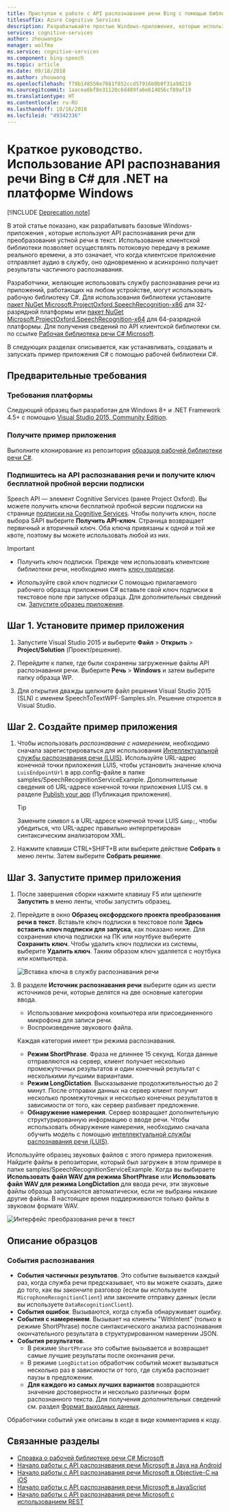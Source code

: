 ```yaml
---
title: Приступая к работе с API распознавания речи Bing с помощью библиотеки С# для классических приложений | Документация Майкрософт
titlesuffix: Azure Cognitive Services
description: Разрабатывайте простые Windows-приложения, которые используют API распознавания речи Bing для преобразования устной речи в текст.
services: cognitive-services
author: zhouwangzw
manager: wolfma
ms.service: cognitive-services
ms.component: bing-speech
ms.topic: article
ms.date: 09/18/2018
ms.author: zhouwang
ms.openlocfilehash: f79b148558e7881f852ccd57916b0b0f31a98219
ms.sourcegitcommit: 1aacea6bf8e31128c6d489fa6e614856cf89af19
ms.translationtype: HT
ms.contentlocale: ru-RU
ms.lasthandoff: 10/16/2018
ms.locfileid: "49342336"
---
```

# <a name="quickstart-use-the-bing-speech-recognition-api-in-c35-for-net-on-windows"></a>Краткое руководство. Использование API распознавания речи Bing в C&#35; для .NET на платформе Windows

[!INCLUDE [Deprecation note](../../../../includes/cognitive-services-bing-speech-api-deprecation-note.md)]

В этой статье показано, как разрабатывать базовые Windows-приложения , которые используют API распознавания речи для преобразования устной речи в текст. Использование клиентской библиотеки позволяет осуществлять потоковую передачу в режиме реального времени, а это означает, что когда клиентское приложение отправляет аудио в службу, оно одновременно и асинхронно получает результаты частичного распознавания.

Разработчики, желающие использовать службу распознавания речи из приложений, работающих на любом устройстве, могут использовать рабочую библиотеку C#. Для использования библиотеки установите [пакет NuGet Microsoft.ProjectOxford.SpeechRecognition-x86](https://www.nuget.org/packages/Microsoft.ProjectOxford.SpeechRecognition-x86/) для 32-разрядной платформы или [пакет NuGet Microsoft.ProjectOxford.SpeechRecognition-x64](https://www.nuget.org/packages/Microsoft.ProjectOxford.SpeechRecognition-x64/) для 64-разрядной платформы. Для получения сведений по API клиентской библиотеки см. по ссылке [Рабочая библиотека речи C# Microsoft](https://cdn.rawgit.com/Microsoft/Cognitive-Speech-STT-Windows/master/docs/SpeechSDK/index.html).

В следующих разделах описывается, как устанавливать, создавать и запускать пример приложения C# с помощью рабочей библиотеки C#.

## <a name="prerequisites"></a>Предварительные требования

### <a name="platform-requirements"></a>Требования платформы

Следующий образец был разработан для Windows 8+ и .NET Framework 4.5+ с помощью [Visual Studio 2015, Community Edition](https://www.visualstudio.com/products/visual-studio-community-vs).

### <a name="get-the-sample-application"></a>Получите пример приложения

Выполните клонирование из репозитория [образцов рабочей библиотеки речи C#](https://github.com/microsoft/cognitive-speech-stt-windows).

### <a name="subscribe-to-the-speech-recognition-api-and-get-a-free-trial-subscription-key"></a>Подпишитесь на API распознавания речи и получите ключ бесплатной пробной версии подписки

Speech API — элемент Cognitive Services (ранее Project Oxford). Вы можете получить ключи бесплатной пробной версии подписки на странице [подписки на Cognitive Services](https://azure.microsoft.com/try/cognitive-services/). Чтобы получить ключ, после выбора SAPI выберите **Получить API-ключ**. Страница возвращает первичный и вторичный ключ. Оба ключа привязаны к одной и той же квоте, поэтому вы можете использовать любой из них.

> [!IMPORTANT]
> * Получить ключ подписки. Прежде чем использовать клиентские библиотеки речи, необходимо иметь [ключ подписки](https://azure.microsoft.com/try/cognitive-services/).
>
> * Используйте свой ключ подписки С помощью прилагаемого рабочего образца приложения C# вставьте свой ключ подписки в текстовое поле при запуске образца. Для дополнительных сведений см. [Запустите образец приложения](#step-3-run-the-sample-application).

## <a name="step-1-install-the-sample-application"></a>Шаг 1. Установите пример приложения

1. Запустите Visual Studio 2015 и выберите **Файл** > **Открыть** > **Project/Solution** (Проект/решение).

2. Перейдите к папке, где были сохранены загруженные файлы API распознавания речи. Выберите **Речь** > **Windows** и затем выберите папку образца WP.

3. Для открытия дважды щелкните файл решения Visual Studio 2015 (SLN) с именем SpeechToTextWPF-Samples.sln. Решение откроется в Visual Studio.

## <a name="step-2-build-the-sample-application"></a>Шаг 2. Создайте пример приложения

1. Чтобы использовать *распознавание с намерением*, необходимо сначала зарегистрироваться для использования [Интеллектуальной службы распознавания речи (LUIS)](https://azure.microsoft.com/services/cognitive-services/language-understanding-intelligent-service/). Используйте URL-адрес конечной точки приложения LUIS, чтобы установить значение ключа `LuisEndpointUrl` в app.config-файле в папке samples/SpeechRecognitionServiceExample. Дополнительные сведения об URL-адресе конечной точки приложения LUIS см. в разделе [Publish your app](../../luis/luis-get-started-create-app.md#publish-your-app) (Публикация приложения).

   > [!TIP]
   > Замените символ `&` в URL-адресе конечной точки LUIS `&amp;`, чтобы убедиться, что URL-адрес правильно интерпретирован синтаксическим анализатором XML.

2. Нажмите клавиши CTRL+SHIFT+B или выберите действие **Cобрать** в меню ленты. Затем выберите **Собрать решение**.

## <a name="step-3-run-the-sample-application"></a>Шаг 3. Запустите пример приложения

1. После завершения сборки нажмите клавишу F5 или щелкните **Запустить** в меню ленты, чтобы запустить образец.

2. Перейдите в окно **Образец оксфордского проекта преобразования речи в текст**. Вставьте ключ подписки в текстовое поле **Здесь вставить ключ подписки для запуска**, как показано ниже. Для сохранения ключа подписки на ПК или ноутбуке выберите **Сохранить ключ**. Чтобы удалить ключ подписки из системы, выберите **Удалить ключ**. Таким образом ключ удаляется с ноутбука или компьютера.

   ![Вставка ключа в службу распознавания речи](../Images/SpeechRecog_paste_key.PNG)

3. В разделе **Источник распознавания речи** выберите один из шести источников речи, которые делятся на две основные категории ввода.

   * Использование микрофона компьютера или присоединенного микрофона для записи речи.
   * Воспроизведение звукового файла.

   Каждая категория имеет три режима распознавания.

    * **Режим ShortPhrase**. Фраза не длиннее 15 секунд. Когда данные отправляются на сервер, клиент получает несколько промежуточных результатов и один конечный результат с несколькими лучшими вариантами.
    * **Режим LongDictation**. Высказывание продолжительностью до 2 минут. После отправки данных на сервер клиент получит несколько промежуточных и несколько конечных результатов в зависимости от того, как сервер разбивает предложение.
    * **Обнаружение намерения**. Сервер возвращает дополнительную структурированную информацию о вводе речи. Чтобы использовать обнаружение намерения, необходимо сначала обучить модель с помощью [интеллектуальной службы распознавания речи (LUIS)](https://azure.microsoft.com/services/cognitive-services/language-understanding-intelligent-service/).

Используйте образец звуковых файлов с этого примера приложения. Найдите файлы в репозитории, который был загружен в этом примере в папке samples/SpeechRecognitionServiceExample. Когда вы выбираете **Использовать файл WAV для режима ShortPhrase** или **Использовать файл WAV для режима LongDictation** для ввода речи, эти звуковые файлы образца запускаются автоматически, если не выбраны никакие другие файлы. В настоящее время поддерживаются только файлы в звуковом формате WAV.

![Интерфейс преобразования речи в текст](../Images/HelloJones.PNG)

## <a name="samples-explained"></a>Описание образцов

### <a name="recognition-events"></a>События распознавания

* **События частичных результатов**. Это событие вызывается каждый раз, когда служба речи предсказывает, что вы можете сказать, даже до того, как вы закончите разговор (если вы используете `MicrophoneRecognitionClient`) или закончите отправку данных (если вы используете `DataRecognitionClient`).
* **События ошибок**. Вызываются, когда служба обнаруживает ошибку.
* **События с намерением**. Вызывает на клиенты "WithIntent" (только в режиме ShortPhrase) после синтаксического анализа распознавания окончательного результата в структурированном намерении JSON.
* **События результатов**.
  * В режиме `ShortPhrase` это событие вызывается и возвращает самые лучшие результаты после окончания речи.
  * В режиме `LongDictation` обработчик событий может вызываться несколько раз в зависимости от того, где служба распознает паузы в предложении.
  * **Для каждого из самых лучших вариантов** возвращаются значение достоверности и несколько различных форм распознанного текста. Для получения дополнительных сведений см. раздел [Формат выходных данных](../Concepts.md#output-format).

Обработчики событий уже описаны в коде в виде комментариев к коду.

## <a name="related-topics"></a>Связанные разделы

* [Справка о рабочей библиотеке речи C# Microsoft](https://cdn.rawgit.com/Microsoft/Cognitive-Speech-STT-Windows/master/docs/SpeechSDK/index.html)
* [Начало работы с API распознавания речи Microsoft в Java на Android](GetStartedJavaAndroid.md)
* [Начало работы с API распознавания речи Microsoft в Objective-C на iOS](Get-Started-ObjectiveC-iOS.md)
* [Начало работы с API распознавания речи Microsoft в JavaScript](GetStartedJSWebsockets.md)
* [Начало работы с API распознавания речи Microsoft с использованием REST](GetStartedREST.md)
